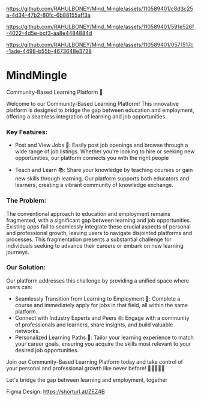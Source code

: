 

https://github.com/RAHULBONEY/Mind_Mingle/assets/110589401/c8d3c25a-4d34-47b2-80fc-6b88155aff3a



https://github.com/RAHULBONEY/Mind_Mingle/assets/110589401/591e526f-4022-4d5e-bcf3-aa8e4484884d



https://github.com/RAHULBONEY/Mind_Mingle/assets/110589401/0571517c-1ade-4498-b55b-4673648e3728

# MindMingle

Community-Based Learning Platform 🌟

Welcome to our Community-Based Learning Platform! This innovative platform is designed to bridge the gap between education and employment, offering a seamless integration of learning and job opportunities. 

### Key Features:
- Post and View Jobs 📝: Easily post job openings and browse through a wide range of job listings. Whether you're looking to hire or seeking new opportunities, our platform connects you with the right people
  
- Teach and Learn 📚: Share your knowledge by teaching courses or gain new skills through learning. Our platform supports both educators and learners, creating a vibrant community of knowledge exchange.

### The Problem:
The conventional approach to education and employment remains fragmented, with a significant gap between learning and job opportunities. Existing apps fail to seamlessly integrate these crucial aspects of personal and professional growth, leaving users to navigate disjointed platforms and processes. This fragmentation presents a substantial challenge for individuals seeking to advance their careers or embark on new learning journeys.

### Our Solution:
Our platform addresses this challenge by providing a unified space where users can:
- Seamlessly Transition from Learning to Employment 🚀: Complete a course and immediately apply for jobs in that field, all within the same platform.
- Connect with Industry Experts and Peers 🌐: Engage with a community of professionals and learners, share insights, and build valuable networks.
- Personalized Learning Paths 🎯: Tailor your learning experience to match your career goals, ensuring you acquire the skills most relevant to your desired job opportunities.

Join our Community-Based Learning Platform today and take control of your personal and professional growth like never before! 🌱👩‍🏫👨‍💼

Let's bridge the gap between learning and employment, together 

Figma  Design:
https://shorturl.at/ZEZ4B




